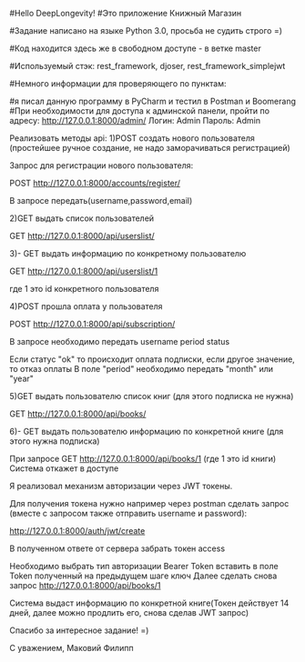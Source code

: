 #Hello DeepLongevity!
#Это приложение Книжный Магазин

#Задание написано на языке Python 3.0, просьба не судить строго =) 

#Код находится здесь же в свободном доступе - в ветке master

#Используемый стэк: rest_framework, djoser, rest_framework_simplejwt

#Немного информации для проверяющего по пунктам:

#я писал данную программу в PyCharm и тестил в  Postman и Boomerang
#При необходимости для доступа к админской панели, пройти по адресу: http://127.0.0.1:8000/admin/
Логин: Admin
Пароль: Admin

Реализовать методы api:
1)POST создать нового пользователя (простейшее ручное создание, не надо заморачиваться регистрацией)

Запрос для регистрации нового пользователя:

POST http://127.0.0.1:8000/accounts/register/

В запросе передать(username,password,email)

2)GET выдать список пользователей

GET http://127.0.0.1:8000/api/userslist/

3)- GET выдать информацию по конкретному пользователю

GET http://127.0.0.1:8000/api/userslist/1 

где 1 это id конкретного пользователя


4)POST прошла оплата у пользователя

POST http://127.0.0.1:8000/api/subscription/

В запросе необходимо передать
username
period
status

Если статус "ok" то происходит оплата подписки, если другое значение, то отказ оплаты
В поле "period" необходимо передать "month" или "year"

5)GET выдать пользователю список книг (для этого подписка не нужна)

GET http://127.0.0.1:8000/api/books/


6)- GET выдать пользователю информацию по конкретной книге (для этого нужна подписка)

При запросе GET http://127.0.0.1:8000/api/books/1 (где 1 это id книги)
Система откажет в доступе

Я реализовал механизм авторизации через JWT токены.

Для получения токена нужно например через postman сделать запрос (вместе с запросом также отправить username и password):

http://127.0.0.1:8000/auth/jwt/create

В полученном ответе от сервера забрать токен access

Необходимо выбрать тип авторизации Bearer Token вставить в поле Token полученный на предыдущем шаге ключ
Далее сделать снова запрос http://127.0.0.1:8000/api/books/1

Система выдаст информацию по конкретной книге(Токен действует 14 дней, далее можно продлить его, снова сделав JWT запрос)

Спасибо за интересное задание! =)


С уважением, Маковий Филипп


